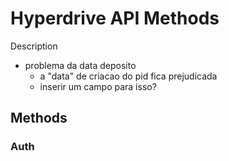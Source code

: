  # Hyperdrive API Methods

 Description 
 - problema da data deposito
	- a "data" de criacao do pid fica prejudicada
	- inserir um campo para isso?

## Methods


### Auth

